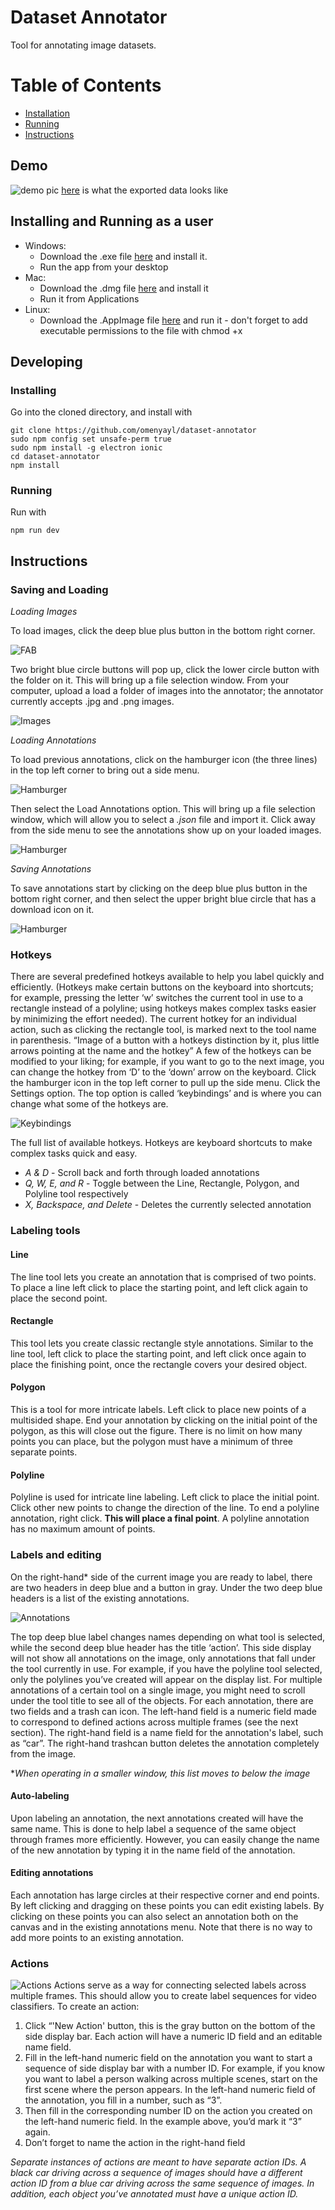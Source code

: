 # Dataset Annotator
Tool for annotating image datasets.

Table of Contents
=================

 * [Installation](#installing-and-running-as-a-user)
 * [Running](#running)
 * [Instructions](#instructions)

## Demo
![demo pic](https://s3.amazonaws.com/olegpublicbucket/annotator-test.PNG)
[here](https://s3.amazonaws.com/olegpublicbucket/annotator-test.json) is what the exported data looks like

## Installing and Running as a user
* Windows: 
  * Download the .exe file [here](https://github.com/omenyayl/dataset-annotator/releases/download/v0.8.0/dataset-annotator-setup-0.8.0.exe) and install it.
  * Run the app from your desktop
* Mac:
  * Download the .dmg file [here](https://github.com/omenyayl/dataset-annotator/releases/download/v0.8.0/dataset-annotator-0.8.0.dmg) and install it
  * Run it from Applications
* Linux:
  * Download the .AppImage file [here](https://github.com/omenyayl/dataset-annotator/releases/download/v0.8.0/dataset-annotator-0.8.0-x86_64.AppImage) and run it - don't forget to add executable permissions to the file with chmod +x 

## Developing
### Installing
Go into the cloned directory, and install with
```
git clone https://github.com/omenyayl/dataset-annotator
sudo npm config set unsafe-perm true
sudo npm install -g electron ionic
cd dataset-annotator
npm install
```

### Running
Run with
```
npm run dev
```

## Instructions
### Saving and Loading
*Loading Images*

To load images, click the deep blue plus button in the bottom right corner.

![FAB](https://s3.amazonaws.com/olegpublicbucket/FAB.png)

Two bright blue circle buttons will pop up, click the lower circle button with the folder on it. This will bring up a file selection window. From your computer, upload a load a folder of images into the annotator; the annotator currently accepts .jpg and .png images.

![Images](https://s3.amazonaws.com/olegpublicbucket/load_images.png)

*Loading Annotations*

To load previous annotations, click on the hamburger icon (the three lines) in the top left corner to bring out a side menu.

![Hamburger](https://s3.amazonaws.com/olegpublicbucket/Hamburger.png)

Then select the Load Annotations option. This will bring up a file selection window, which will allow you to select a *.json* file and import it. Click away from the side menu to see the annotations show up on your loaded images.

![Hamburger](https://s3.amazonaws.com/olegpublicbucket/load_annotations.png)

*Saving Annotations*

To save annotations start by clicking on the deep blue plus button in the bottom right corner, and then select the upper bright blue circle that has a download icon on it.

![Hamburger](https://s3.amazonaws.com/olegpublicbucket/save_annotations.png)

### Hotkeys
There are several predefined hotkeys available to help you label quickly and efficiently. (Hotkeys make certain buttons on the keyboard into shortcuts; for example, pressing the letter ‘w’ switches the current tool in use to a rectangle instead of a polyline; using hotkeys makes complex tasks easier by minimizing the effort needed). The current hotkey for an individual action, such as clicking the rectangle tool, is marked next to the tool name in parenthesis.
“Image of a button with a hotkeys distinction by it, plus little arrows pointing at the name and the hotkey”
A few of the hotkeys can be modified to your liking; for example, if you want to go to the next image, you can change the hotkey from ‘D’ to the ‘down’ arrow on the keyboard. Click the hamburger icon in the top left corner to pull up the side menu. Click the Settings option. The top option is called ‘keybindings’ and is where you can change what some of the hotkeys are.

![Keybindings](https://s3.amazonaws.com/olegpublicbucket/keybindings.png)


The full list of available hotkeys. Hotkeys are keyboard shortcuts to make complex tasks quick and easy.
 * *A & D* - Scroll back and forth through loaded annotations
 * *Q, W, E, and R* - Toggle between the Line, Rectangle, Polygon, and Polyline tool respectively
 * *X, Backspace, and Delete* - Deletes the currently selected annotation


### Labeling tools
#### Line
The line tool lets you create an annotation that is comprised of two points. To place a line left click to place the starting point, and left click again to place the second point.
#### Rectangle
This tool lets you create classic rectangle style annotations. Similar to the line tool, left click to place the starting point, and left click once again to place the finishing point, once the rectangle covers your desired object.
#### Polygon
This is a tool for more intricate labels. Left click to place new points of a multisided shape. End your annotation by clicking on the initial point of the polygon, as this will close out the figure. There is no limit on how many points you can place, but the polygon must have a minimum of three separate points.
#### Polyline
Polyline is used for intricate line labeling. Left click to place the initial point. Click other new points to change the direction of the line. To end a polyline annotation, right click. **This will place a final point**. A polyline annotation has no maximum amount of points.

### Labels and editing
On the right-hand\* side of the current image you are ready to label, there are two headers in deep blue and a button in gray. Under the two deep blue headers is a list of the existing annotations.

![Annotations](https://s3.amazonaws.com/olegpublicbucket/Annotations.png)

The top deep blue label changes names depending on what tool is selected, while the second deep blue header has the title ‘action’. This side display will not show all annotations on the image, only annotations that fall under the tool currently in use. For example, if you have the polyline tool selected, only the polylines you’ve created will appear on the display list. For multiple annotations of a certain tool on a single image, you might need to scroll under the tool title to see all of the objects. 
For each annotation, there are two fields and a trash can icon. The left-hand field is a numeric field made to correspond to defined actions across multiple frames (see the next section). The right-hand field is a name field for the annotation's label, such as “car”. The right-hand trashcan button deletes the annotation completely from the image.

\**When operating in a smaller window, this list moves to below the image*

#### Auto-labeling
Upon labeling an annotation, the next annotations created will have the same name. This is done to help label a sequence of the same object through frames more efficiently. However, you can easily change the name of the new annotation by typing it in the name field of the annotation.

#### Editing annotations
Each annotation has large circles at their respective corner and end points. By left clicking and dragging on these points you can edit existing labels. By clicking on these points you can also select an annotation both on the canvas and in the existing annotations menu. Note that there is no way to add more points to an existing annotation.

### Actions
![Actions](https://s3.amazonaws.com/olegpublicbucket/Actions.png)
Actions serve as a way for connecting selected labels across multiple frames. This should allow you to create label sequences for video classifiers. 
To create an action:
 1. Click “'New Action' button, this is the gray button on the bottom of the side display bar. Each action will have a numeric ID field and an editable name field.  
 2. Fill in the left-hand numeric field on the annotation you want to start a sequence of side display bar with a number ID. For example, if you know you want to label a person walking across multiple scenes, start on the first scene where the person appears. In the left-hand numeric field of the annotation, you fill in a number, such as “3”.
 3. Then fill in the corresponding number ID on the action you created on the left-hand numeric field. In the example above, you’d mark it “3” again.
 4. Don’t forget to name the action in the right-hand field

*Separate instances of actions are meant to have separate action IDs. A black car driving across a sequence of images should have a different action ID from a blue car driving across the same sequence of images. In addition, each object you’ve annotated must have a unique action ID.*
